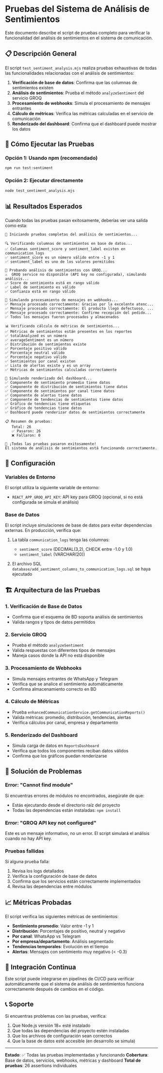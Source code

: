 # Pruebas del Sistema de Análisis de Sentimientos

Este documento describe el script de pruebas completo para verificar la funcionalidad del análisis de sentimientos en el sistema de comunicación.

## 📋 Descripción General

El script `test_sentiment_analysis.mjs` realiza pruebas exhaustivas de todas las funcionalidades relacionadas con el análisis de sentimientos:

1. **Verificación de base de datos**: Confirma que las columnas de sentimientos existen
2. **Análisis de sentimientos**: Prueba el método `analyzeSentiment` del servicio GROQ
3. **Procesamiento de webhooks**: Simula el procesamiento de mensajes entrantes
4. **Cálculo de métricas**: Verifica las métricas calculadas en el servicio de comunicación
5. **Renderizado del dashboard**: Confirma que el dashboard puede mostrar los datos

## 🚀 Cómo Ejecutar las Pruebas

### Opción 1: Usando npm (recomendado)
```bash
npm run test:sentiment
```

### Opción 2: Ejecutar directamente
```bash
node test_sentiment_analysis.mjs
```

## 📊 Resultados Esperados

Cuando todas las pruebas pasan exitosamente, deberías ver una salida como esta:

```
🚀 Iniciando pruebas completas del análisis de sentimientos...

🔍 Verificando columnas de sentimientos en base de datos...
✅ Columnas sentiment_score y sentiment_label existen en communication_logs
✅ sentiment_score es un número válido entre -1 y 1
✅ sentiment_label es uno de los valores permitidos

🧠 Probando análisis de sentimientos con GROQ...
⚠️  GROQ service no disponible (API key no configurada), simulando análisis...
✅ Score de sentimiento está en rango válido
✅ Label de sentimiento es válido
✅ Confianza está en rango válido

📨 Simulando procesamiento de mensajes en webhooks...
✅ Mensaje procesado correctamente: Gracias por la excelente atenc...
✅ Mensaje procesado correctamente: El producto llegó defectuoso, ...
✅ Mensaje procesado correctamente: Confirmo recepción del pedido...
✅ Todos los mensajes fueron procesados y almacenados

📊 Verificando cálculo de métricas de sentimientos...
✅ Métricas de sentimientos están presentes en los reportes
✅ totalAnalyzed es un número
✅ averageSentiment es un número
✅ Distribución de sentimientos existe
✅ Porcentaje positivo válido
✅ Porcentaje neutral válido
✅ Porcentaje negativo válido
✅ Sentimientos por canal existen
✅ Lista de alertas existe y es un array
✅ Métricas de sentimientos calculadas correctamente

🎨 Simulando renderizado del dashboard...
✅ Componente de sentimiento promedio tiene datos
✅ Componente de distribución de sentimientos tiene datos
✅ Componente de sentimientos por canal tiene datos
✅ Componente de alertas tiene datos
✅ Componente de tendencias de sentimientos tiene datos
✅ Gráfico de tendencias tiene etiquetas
✅ Gráfico de tendencias tiene datos
✅ Dashboard puede renderizar datos de sentimientos correctamente

📋 Resumen de pruebas:
   Total: 26
   ✅ Pasaron: 26
   ❌ Fallaron: 0

🎉 ¡Todas las pruebas pasaron exitosamente!
El sistema de análisis de sentimientos está funcionando correctamente.
```

## 🔧 Configuración

### Variables de Entorno

El script utiliza la siguiente variable de entorno:

- `REACT_APP_GROQ_API_KEY`: API key para GROQ (opcional, si no está configurada se simula el análisis)

### Base de Datos

El script incluye simulaciones de base de datos para evitar dependencias externas. En producción, verifica que:

1. La tabla `communication_logs` tenga las columnas:
   - `sentiment_score` (DECIMAL(3,2), CHECK entre -1.0 y 1.0)
   - `sentiment_label` (VARCHAR(20))

2. El archivo SQL `database/add_sentiment_columns_to_communication_logs.sql` se haya ejecutado

## 🏗️ Arquitectura de las Pruebas

### 1. Verificación de Base de Datos
- Confirma que el esquema de BD soporta análisis de sentimientos
- Valida rangos y tipos de datos permitidos

### 2. Servicio GROQ
- Prueba el método `analyzeSentiment`
- Valida respuestas con diferentes tipos de mensajes
- Maneja casos donde la API no está disponible

### 3. Procesamiento de Webhooks
- Simula mensajes entrantes de WhatsApp y Telegram
- Verifica que se analice el sentimiento automáticamente
- Confirma almacenamiento correcto en BD

### 4. Cálculo de Métricas
- Prueba `enhancedCommunicationService.getCommunicationReports()`
- Valida métricas: promedio, distribución, tendencias, alertas
- Verifica cálculos por canal, empresa y departamento

### 5. Renderizado del Dashboard
- Simula carga de datos en `ReportsDashboard`
- Verifica que todos los componentes reciban datos válidos
- Confirma que los gráficos puedan renderizarse

## 🐛 Solución de Problemas

### Error: "Cannot find module"
Si encuentras errores de módulos no encontrados, asegúrate de que:
- Estás ejecutando desde el directorio raíz del proyecto
- Todas las dependencias están instaladas: `npm install`

### Error: "GROQ API key not configured"
Este es un mensaje informativo, no un error. El script simulará el análisis cuando no hay API key.

### Pruebas fallidas
Si alguna prueba falla:
1. Revisa los logs detallados
2. Verifica la configuración de base de datos
3. Confirma que los servicios están correctamente implementados
4. Revisa las dependencias entre módulos

## 📈 Métricas Probadas

El script verifica las siguientes métricas de sentimientos:

- **Sentimiento promedio**: Valor entre -1 y 1
- **Distribución**: Porcentajes de positivo, neutral y negativo
- **Por canal**: WhatsApp vs Telegram
- **Por empresa/departamento**: Análisis segmentado
- **Tendencias temporales**: Evolución en el tiempo
- **Alertas**: Mensajes con sentimiento muy negativo (< -0.3)

## 🔄 Integración Continua

Este script puede integrarse en pipelines de CI/CD para verificar automáticamente que el sistema de análisis de sentimientos funciona correctamente después de cambios en el código.

## 📞 Soporte

Si encuentras problemas con las pruebas, verifica:
1. Que Node.js versión 18+ esté instalado
2. Que todas las dependencias del proyecto estén instaladas
3. Que los archivos de configuración sean correctos
4. Que la base de datos esté accesible (en desarrollo se simula)

---

**Estado**: ✅ Todas las pruebas implementadas y funcionando
**Cobertura**: Base de datos, servicios, webhooks, métricas y dashboard
**Total de pruebas**: 26 assertions individuales